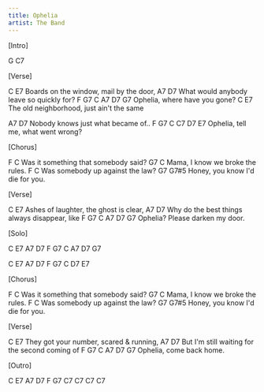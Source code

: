 ```yaml
---
title: Ophelia
artist: The Band
---
```

[Intro]

G C7

[Verse]

C E7
Boards on the window, mail by the door,
A7 D7
What would anybody leave so quickly for?
F G7 C A7 D7 G7
Ophelia, where have you gone?
C E7
The old neighborhood, just ain't the same

A7 D7
Nobody knows just what became of..
F G7 C C7 D7 E7
Ophelia, tell me, what went wrong?

[Chorus]

F C
Was it something that somebody said?
G7 C
Mama, I know we broke the rules.
F C
Was somebody up against the law?
G7 G7#5
Honey, you know I'd die for you.

[Verse]

C E7
Ashes of laughter, the ghost is clear,
A7 D7
Why do the best things always disappear, like
F G7 C A7 D7 G7
Ophelia? Please darken my door.

[Solo]

C E7 A7 D7 F G7 C A7 D7 G7

C E7 A7 D7 F G7 C D7 E7

[Chorus]

F C
Was it something that somebody said?
G7 C
Mama, I know we broke the rules.
F C
Was somebody up against the law?
G7 G7#5
Honey, you know I'd die for you.

[Verse]

C E7
They got your number, scared & running,
A7 D7
But I'm still waiting for the second coming of
F G7 C A7 D7 G7
Ophelia, come back home.

[Outro]

C E7 A7 D7 F G7 C7 C7 C7 C7

